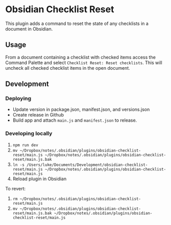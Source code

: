 # Obsidian Checklist Reset

This plugin adds a command to reset the state of any checklists in a document in Obsidian.

## Usage

From a document containing a checklist with checked items access the Command Palette and select
`Checklist Reset: Reset checklists`. This will uncheck all checked checklist items in the open
document.

## Development

### Deploying

- Update version in package.json, manifest.json, and versions.json
- Create release in Github
- Build app and attach `main.js` and `manifest.json` to release.

### Developing locally

1. `npm run dev`
2. `mv ~/Dropbox/notes/.obsidian/plugins/obsidian-checklist-reset/main.js ~/Dropbox/notes/.obsidian/plugins/obsidian-checklist-reset/main.js.bak`
3. `ln -s /Users/luke/Documents/Development/obsidian-checklist-reset/main.js ~/Dropbox/notes/.obsidian/plugins/obsidian-checklist-reset/main.js`
4. Reload plugin in Obsidian

To revert:

1. `rm ~/Dropbox/notes/.obsidian/plugins/obsidian-checklist-reset/main.js`
2. `mv ~/Dropbox/notes/.obsidian/plugins/obsidian-checklist-reset/main.js.bak ~/Dropbox/notes/.obsidian/plugins/obsidian-checklist-reset/main.js`
